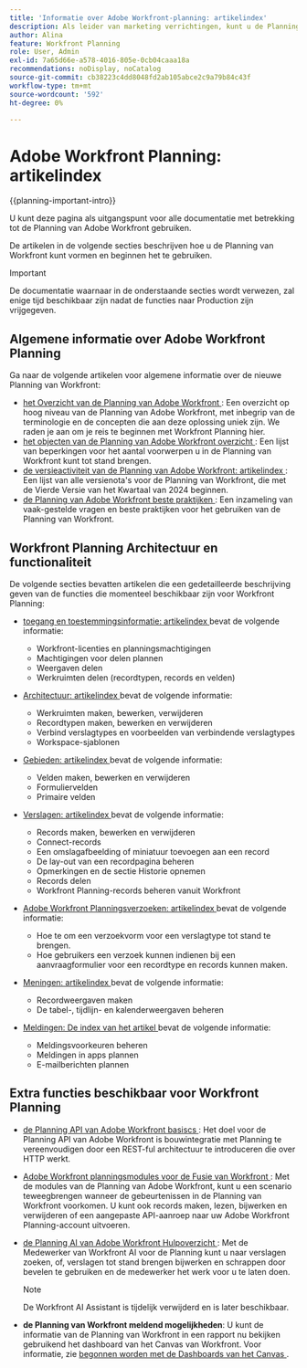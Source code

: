 ```yaml
---
title: 'Informatie over Adobe Workfront-planning: artikelindex'
description: Als leider van marketing verrichtingen, kunt u de Planning van Adobe Workfront gebruiken om het werk over de marketing levenscyclus voor al uw teams te organiseren. De artikelen in deze sectie beschrijven hoe u de planningsmogelijkheden kunt vormen en hoe u hen als deel van uw verrichtingen van het campagnebeheer kunt beginnen te gebruiken.
author: Alina
feature: Workfront Planning
role: User, Admin
exl-id: 7a65d66e-a578-4016-805e-0cb04caaa18a
recommendations: noDisplay, noCatalog
source-git-commit: cb38223c4dd8048fd2ab105abce2c9a79b84c43f
workflow-type: tm+mt
source-wordcount: '592'
ht-degree: 0%

---
```


# Adobe Workfront Planning: artikelindex


{{planning-important-intro}}

U kunt deze pagina als uitgangspunt voor alle documentatie met betrekking tot de Planning van Adobe Workfront gebruiken.

De artikelen in de volgende secties beschrijven hoe u de Planning van Workfront kunt vormen en beginnen het te gebruiken.

<!--consider removing the IMPORTANT below after GA-->

>[!IMPORTANT]
>
>De documentatie waarnaar in de onderstaande secties wordt verwezen, zal enige tijd beschikbaar zijn nadat de functies naar Production zijn vrijgegeven.

## Algemene informatie over Adobe Workfront Planning

Ga naar de volgende artikelen voor algemene informatie over de nieuwe Planning van Workfront:

* [ het Overzicht van de Planning van Adobe Workfront ](/help/quicksilver/planning/general/planning-overview.md): Een overzicht op hoog niveau van de Planning van Adobe Workfront, met inbegrip van de terminologie en de concepten die aan deze oplossing uniek zijn. We raden je aan om je reis te beginnen met Workfront Planning hier.
* [ het objecten van de Planning van Adobe Workfront overzicht ](/help/quicksilver/planning/general/limitations-overview.md): Een lijst van beperkingen voor het aantal voorwerpen u in de Planning van Workfront kunt tot stand brengen.
* [ de versieactiviteit van de Planning van Adobe Workfront: artikelindex ](/help/quicksilver/product-announcements/product-releases/planning-release-activity/planning-release-activity-article-index.md): Een lijst van alle versienota&#39;s voor de Planning van Workfront, die met de Vierde Versie van het Kwartaal van 2024 beginnen.
* [ de Planning van Adobe Workfront beste praktijken ](/help/quicksilver/planning/general/planning-best-practices.md): Een inzameling van vaak-gestelde vragen en beste praktijken voor het gebruiken van de Planning van Workfront.

## Workfront Planning Architectuur en functionaliteit

De volgende secties bevatten artikelen die een gedetailleerde beschrijving geven van de functies die momenteel beschikbaar zijn voor Workfront Planning:

* [ toegang en toestemmingsinformatie: artikelindex ](/help/quicksilver/planning/access/access-information.md) bevat de volgende informatie:

   * Workfront-licenties en planningsmachtigingen
   * Machtigingen voor delen plannen
   * Weergaven delen
   * Werkruimten delen (recordtypen, records en velden)

* [ Architectuur: artikelindex ](/help/quicksilver/planning/architecture/architecture-information.md) bevat de volgende informatie:

   * Werkruimten maken, bewerken, verwijderen
   * Recordtypen maken, bewerken en verwijderen
   * Verbind verslagtypes en voorbeelden van verbindende verslagtypes
   * Workspace-sjablonen

* [ Gebieden: artikelindex ](/help/quicksilver/planning/fields/fields-information.md) bevat de volgende informatie:

   * Velden maken, bewerken en verwijderen
   * Formuliervelden
   * Primaire velden

* [ Verslagen: artikelindex ](/help/quicksilver/planning/records/records-information.md) bevat de volgende informatie:

   * Records maken, bewerken en verwijderen
   * Connect-records
   * Een omslagafbeelding of miniatuur toevoegen aan een record
   * De lay-out van een recordpagina beheren
   * Opmerkingen en de sectie Historie opnemen
   * Records delen
   * Workfront Planning-records beheren vanuit Workfront

* [ Adobe Workfront Planningsverzoeken: artikelindex ](/help/quicksilver/planning/requests/requests-article-index.md) bevat de volgende informatie:

   * Hoe te om een verzoekvorm voor een verslagtype tot stand te brengen.
   * Hoe gebruikers een verzoek kunnen indienen bij een aanvraagformulier voor een recordtype en records kunnen maken.

* [ Meningen: artikelindex ](/help/quicksilver/planning/views/views-information.md) bevat de volgende informatie:

   * Recordweergaven maken
   * De tabel-, tijdlijn- en kalenderweergaven beheren

* [ Meldingen: De index van het artikel ](/help/quicksilver/planning/notifications/notifications-information.md) bevat de volgende informatie:

   * Meldingsvoorkeuren beheren
   * Meldingen in apps plannen
   * E-mailberichten plannen

## Extra functies beschikbaar voor Workfront Planning

* [ de Planning API van Adobe Workfront basiscs ](/help/quicksilver/planning/general/planning-api-basics.md): Het doel voor de Planning API van Adobe Workfront is bouwintegratie met Planning te vereenvoudigen door een REST-ful architectuur te introduceren die over HTTP werkt.

* [ Adobe Workfront planningsmodules voor de Fusie van Workfront ](https://experienceleague.adobe.com/en/docs/workfront-fusion/using/references/apps-and-their-modules/adobe-connectors/workfront-planning-modules): Met de modules van de Planning van Adobe Workfront, kunt u een scenario teweegbrengen wanneer de gebeurtenissen in de Planning van Workfront voorkomen. U kunt ook records maken, lezen, bijwerken en verwijderen of een aangepaste API-aanroep naar uw Adobe Workfront Planning-account uitvoeren.

* [ de Planning AI van Adobe Workfront Hulpoverzicht ](/help/quicksilver/planning/general/planning-ai-assistant-overview.md): Met de Medewerker van Workfront AI voor de Planning kunt u naar verslagen zoeken, of, verslagen tot stand brengen bijwerken en schrappen door bevelen te gebruiken en de medewerker het werk voor u te laten doen.

  >[!NOTE]
  >
  >    De Workfront AI Assistant is tijdelijk verwijderd en is later beschikbaar.

* **de Planning van Workfront meldend mogelijkheden**: U kunt de informatie van de Planning van Workfront in een rapport nu bekijken gebruikend het dashboard van het Canvas van Workfront. Voor informatie, zie [ begonnen worden met de Dashboards van het Canvas ](/help/quicksilver/reports-and-dashboards/canvas-dashboards/manage-canvas-dashboards/get-started-canvas-dashboards.md).


